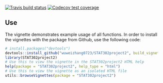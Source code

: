 <!-- badges: start -->
[![Travis build status](https://travis-ci.com/wuweizhang0723/STAT302project2.svg?branch=master)](https://travis-ci.com/wuweizhang0723/STAT302project2)
[![Codecov test coverage](https://codecov.io/gh/wuweizhang0723/STAT302project2/branch/master/graph/badge.svg)](https://codecov.io/gh/wuweizhang0723/STAT302project2?branch=master)
<!-- badges: end -->

## Use

The vignette demonstrates example usage of all functions.
In order to install the vignettes with the package from Github, use the following code:

``` r
# install.packages("devtools")
devtools::install_github("wuweizhang0723/STAT302project2", build_vignette = TRUE, build_opts = c())
library(STAT302project2)
# Use this to view the vignette in the STAT302project2 HTML help
help(package = "STAT302project2", help_type = "html")
# Use this to view the vignette as an isolated HTML file
utils::browseVignettes(package = "STAT302project2")
```
